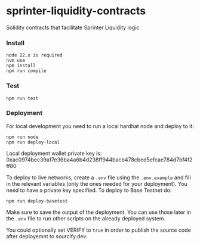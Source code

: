 # sprinter-liquidity-contracts

Solidity contracts that facilitate Sprinter Liquidity logic

### Install

    node 22.x is required
    nvm use
    npm install
    npm run compile

### Test

    npm run test

### Deployment

For local development you need to run a local hardhat node and deploy to it:

	npm run node
	npm run deploy-local

Local deployment wallet private key is: 0xac0974bec39a17e36ba4a6b4d238ff944bacb478cbed5efcae784d7bf4f2ff80

To deploy to live networks, create a `.env` file using the `.env.example` and fill in the relevant variables (only the ones needed for your deployment).
You need to have a private key specified.
To deploy to Base Testnet do:

    npm run deploy-basetest

Make sure to save the output of the deployment. You can use those later in the `.env` file to run other scripts on the already deployed system.

You could optionally set VERIFY to `true` in order to publish the source code after deployemnt to sourcify.dev.
